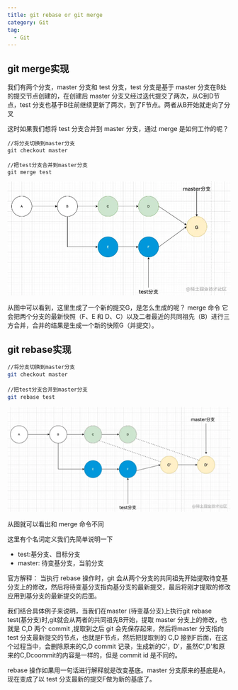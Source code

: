 ```yaml
---
title: git rebase or git merge
category: Git
tag:
  - Git
---
```


## git merge实现

我们有两个分支，master 分支和 test 分支，test 分支是基于 master 分支在B处的提交节点创建的，在创建后 master 分支又经过迭代提交了两次，从C到D节点，test 分支也基于B往前继续更新了两次，到了F节点。两者从B开始就走向了分叉

这时如果我们想将 test 分支合并到 master 分支，通过 merge 是如何工作的呢？

```git
//将分支切换到master分支
git checkout master
​
//把test分支合并到master分支
git merge test
```

![git_merge](./assets/git_merge.png)

从图中可以看到，这里生成了一个新的提交G，是怎么生成的呢？ merge 命令 它会把两个分支的最新快照（F、E 和 D、C）以及二者最近的共同祖先（B）进行三方合并，合并的结果是生成一个新的快照G（并提交）。

## git rebase实现

```Bash
//将分支切换到master分支
git checkout master
​
//把test分支合并到master分支
git rebase test
```

![git_merge](./assets/git_rebase.png)

从图就可以看出和 merge 命令不同

这里有个名词定义我们先简单说明一下
* test:基分支、目标分支
* master: 待变基分支，当前分支

官方解释： 当执行 rebase 操作时，git 会从两个分支的共同祖先开始提取待变基分支上的修改，然后将待变基分支指向基分支的最新提交，最后将刚才提取的修改应用到基分支的最新提交的后面。

我们结合具体例子来说明，当我们在master (待变基分支)上执行git rebase test(基分支)时,git就会从两者的共同祖先B开始，提取 master 分支上的修改，也就是 C,D 两个 commit ,提取到之后 git 会先保存起来，然后将master 分支指向 test 分支最新提交的节点，也就是F节点，然后把提取到的 C,D 接到F后面，在这个过程当中，会删除原来的C,D commit 记录，生成新的C‘，D'，虽然C',D'和原来的C,Dcoommit的内容是一样的，但是 commit id 是不同的。

rebase 操作如果用一句话进行解释就是改变基底。master 分支原来的基底是A，现在变成了以 test 分支最新的提交F做为新的基底了。




